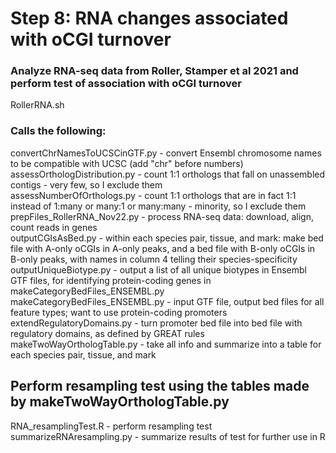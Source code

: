 # Step 8: RNA changes associated with oCGI turnover

### Analyze RNA-seq data from Roller, Stamper et al 2021 and perform test of association with oCGI turnover
RollerRNA.sh

### Calls the following:  
convertChrNamesToUCSCinGTF.py - convert Ensembl chromosome names to be compatible with UCSC (add "chr" before numbers)  
assessOrthologDistribution.py - count 1:1 orthologs that fall on unassembled contigs - very few, so I exclude them  
assessNumberOfOrthologs.py - count 1:1 orthologs that are in fact 1:1 instead of 1:many or many:1 or many:many - minority, so I exclude them  
prepFiles_RollerRNA_Nov22.py - process RNA-seq data: download, align, count reads in genes  
outputCGIsAsBed.py - within each species pair, tissue, and mark: make bed file with A-only oCGIs in A-only peaks, and a bed file with B-only oCGIs in B-only peaks, with names in column 4 telling their species-specificity  
outputUniqueBiotype.py - output a list of all unique biotypes in Ensembl GTF files, for identifying protein-coding genes in makeCategoryBedFiles_ENSEMBL.py  
makeCategoryBedFiles_ENSEMBL.py - input GTF file, output bed files for all feature types; want to use protein-coding promoters  
extendRegulatoryDomains.py - turn promoter bed file into bed file with regulatory domains, as defined by GREAT rules  
makeTwoWayOrthologTable.py - take all info and summarize into a table for each species pair, tissue, and mark  

## Perform resampling test using the tables made by makeTwoWayOrthologTable.py
RNA_resamplingTest.R - perform resampling test  
summarizeRNAresampling.py - summarize results of test for further use in R
